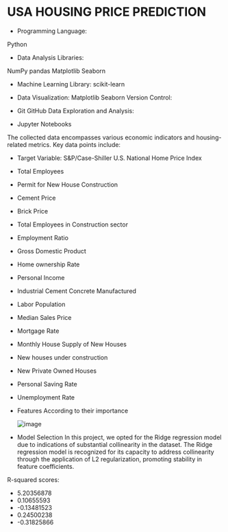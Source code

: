 # USA HOUSING PRICE PREDICTION

* Programming Language:

Python
* Data Analysis Libraries:

NumPy
pandas
Matplotlib
Seaborn

* Machine Learning Library:
scikit-learn

* Data Visualization:
Matplotlib
Seaborn
Version Control:

* Git
GitHub
Data Exploration and Analysis:

* Jupyter Notebooks

The collected data encompasses various economic indicators and housing-related metrics. Key data points include:

* Target Variable: S&P/Case-Shiller U.S. National Home Price Index
* Total Employees
* Permit for New House Construction
* Cement Price
* Brick Price
* Total Employees in Construction sector
* Employment Ratio
* Gross Domestic Product
* Home ownership Rate
* Personal Income
* Industrial Cement Concrete Manufactured
* Labor Population
* Median Sales Price
* Mortgage Rate
* Monthly House Supply of New Houses
* New houses under construction
* New Private Owned Houses
* Personal Saving Rate
* Unemployment Rate

* Features According to their importance

  
  ![image](https://github.com/AyushPandey-123/USA_HOUSE_PRICE_PREDICTION/assets/62803094/521d14db-3716-4f69-98d1-9f00d6398a63)

* Model Selection
In this project, we opted for the Ridge regression model due to indications of substantial collinearity in the dataset. The Ridge regression model is recognized for its capacity to
address collinearity through the application of L2 regularization, promoting stability in feature coefficients.

R-squared scores:
- 5.20356878
- 0.10655593
- -0.13481523
- 0.24500238
- -0.31825866
